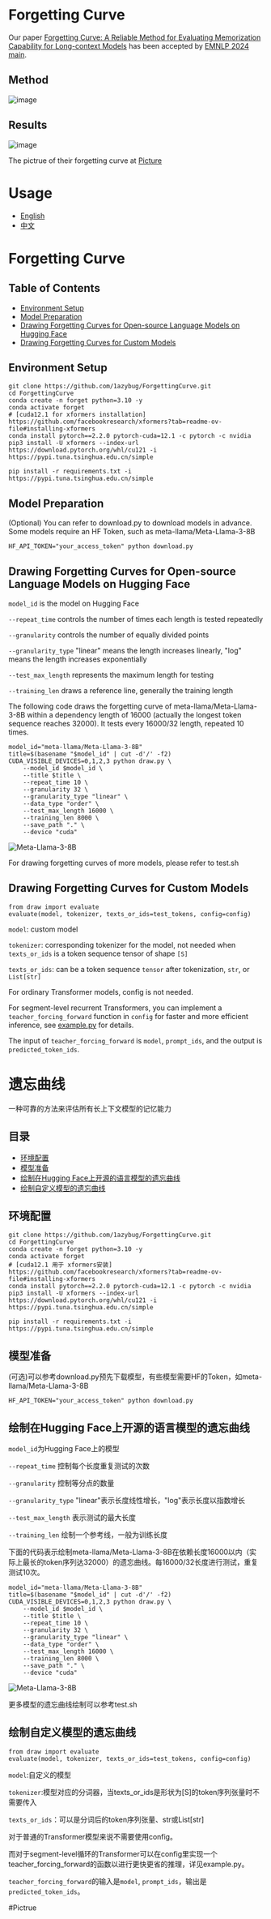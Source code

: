 # Forgetting Curve
Our paper [Forgetting Curve: A Reliable Method for Evaluating Memorization Capability for Long-context Models](https://arxiv.org/abs/2410.04727) has been accepted by [EMNLP 2024 main](https://2024.emnlp.org/program/accepted_main_conference/).

## Method
![image](https://github.com/user-attachments/assets/bfd147fe-2f78-4b61-a833-cd54c2ba09af)

## Results
![image](https://github.com/user-attachments/assets/b60632b6-efc1-4a1e-a3f3-7decb503364d)

The pictrue of their forgetting curve at [Picture](#Pictrue)

# Usage
- [English](#forgetting-curve)
- [中文](#遗忘曲线)


# Forgetting Curve


## Table of Contents
- [Environment Setup](#environment-setup)
- [Model Preparation](#model-preparation)
- [Drawing Forgetting Curves for Open-source Language Models on Hugging Face](#drawing-forgetting-curves-for-open-source-language-models-on-hugging-face)
- [Drawing Forgetting Curves for Custom Models](#drawing-forgetting-curves-for-custom-models)

## Environment Setup
```
git clone https://github.com/1azybug/ForgettingCurve.git
cd ForgettingCurve
conda create -n forget python=3.10 -y
conda activate forget
# [cuda12.1 for xformers installation] https://github.com/facebookresearch/xformers?tab=readme-ov-file#installing-xformers
conda install pytorch==2.2.0 pytorch-cuda=12.1 -c pytorch -c nvidia
pip3 install -U xformers --index-url https://download.pytorch.org/whl/cu121 -i https://pypi.tuna.tsinghua.edu.cn/simple

pip install -r requirements.txt -i https://pypi.tuna.tsinghua.edu.cn/simple
```

## Model Preparation
(Optional) You can refer to download.py to download models in advance. Some models require an HF Token, such as meta-llama/Meta-Llama-3-8B
```
HF_API_TOKEN="your_access_token" python download.py
```

## Drawing Forgetting Curves for Open-source Language Models on Hugging Face

`model_id` is the model on Hugging Face

`--repeat_time` controls the number of times each length is tested repeatedly

`--granularity` controls the number of equally divided points

`--granularity_type` "linear" means the length increases linearly, "log" means the length increases exponentially

`--test_max_length` represents the maximum length for testing

`--training_len` draws a reference line, generally the training length

The following code draws the forgetting curve of meta-llama/Meta-Llama-3-8B within a dependency length of 16000 (actually the longest token sequence reaches 32000). It tests every 16000/32 length, repeated 10 times.
```
model_id="meta-llama/Meta-Llama-3-8B"
title=$(basename "$model_id" | cut -d'/' -f2)
CUDA_VISIBLE_DEVICES=0,1,2,3 python draw.py \
    --model_id $model_id \
    --title $title \
    --repeat_time 10 \
    --granularity 32 \
    --granularity_type "linear" \
    --data_type "order" \
    --test_max_length 16000 \
    --training_len 8000 \
    --save_path "." \
    --device "cuda"
```
![Meta-Llama-3-8B](./Meta-Llama-3-8B.png "Meta-Llama-3-8B")

For drawing forgetting curves of more models, please refer to test.sh

## Drawing Forgetting Curves for Custom Models
```
from draw import evaluate
evaluate(model, tokenizer, texts_or_ids=test_tokens, config=config)
```
`model`: custom model

`tokenizer`: corresponding tokenizer for the model, not needed when `texts_or_ids` is a token sequence tensor of shape `[S]`

`texts_or_ids`: can be a token sequence `tensor` after tokenization, `str`, or `List[str]`

For ordinary Transformer models, config is not needed.

For segment-level recurrent Transformers, you can implement a `teacher_forcing_forward` function in `config` for faster and more efficient inference, see [example.py](./example.py "example.py") for details.

The input of `teacher_forcing_forward` is `model`, `prompt_ids`, and the output is `predicted_token_ids`.

# 遗忘曲线
一种可靠的方法来评估所有长上下文模型的记忆能力

## 目录
- [环境配置](#环境配置)
- [模型准备](#模型准备)
- [绘制在Hugging Face上开源的语言模型的遗忘曲线](#绘制在hugging-face上开源的语言模型的遗忘曲线)
- [绘制自定义模型的遗忘曲线](#绘制自定义模型的遗忘曲线)

## 环境配置
```
git clone https://github.com/1azybug/ForgettingCurve.git
cd ForgettingCurve
conda create -n forget python=3.10 -y
conda activate forget
# [cuda12.1 用于 xformers安装] https://github.com/facebookresearch/xformers?tab=readme-ov-file#installing-xformers
conda install pytorch==2.2.0 pytorch-cuda=12.1 -c pytorch -c nvidia
pip3 install -U xformers --index-url https://download.pytorch.org/whl/cu121 -i https://pypi.tuna.tsinghua.edu.cn/simple

pip install -r requirements.txt -i https://pypi.tuna.tsinghua.edu.cn/simple
```

## 模型准备
(可选)可以参考download.py预先下载模型，有些模型需要HF的Token，如meta-llama/Meta-Llama-3-8B
```
HF_API_TOKEN="your_access_token" python download.py
```

## 绘制在Hugging Face上开源的语言模型的遗忘曲线

`model_id`为Hugging Face上的模型

`--repeat_time` 控制每个长度重复测试的次数

`--granularity` 控制等分点的数量

`--granularity_type` "linear"表示长度线性增长，"log"表示长度以指数增长

`--test_max_length` 表示测试的最大长度

`--training_len` 绘制一个参考线，一般为训练长度

下面的代码表示绘制meta-llama/Meta-Llama-3-8B在依赖长度16000以内（实际上最长的token序列达32000）的遗忘曲线。每16000/32长度进行测试，重复测试10次。
```
model_id="meta-llama/Meta-Llama-3-8B"
title=$(basename "$model_id" | cut -d'/' -f2)
CUDA_VISIBLE_DEVICES=0,1,2,3 python draw.py \
    --model_id $model_id \
    --title $title \
    --repeat_time 10 \
    --granularity 32 \
    --granularity_type "linear" \
    --data_type "order" \
    --test_max_length 16000 \
    --training_len 8000 \
    --save_path "." \
    --device "cuda"
```
![Meta-Llama-3-8B](./Meta-Llama-3-8B.png "Meta-Llama-3-8B")

更多模型的遗忘曲线绘制可以参考test.sh

## 绘制自定义模型的遗忘曲线
```
from draw import evaluate
evaluate(model, tokenizer, texts_or_ids=test_tokens, config=config)
```
`model`:自定义的模型

`tokenizer`:模型对应的分词器，当texts_or_ids是形状为[S]的token序列张量时不需要传入

`texts_or_ids`：可以是分词后的token序列张量、str或List[str]

对于普通的Transformer模型来说不需要使用config。

而对于segment-level循环的Transformer可以在config里实现一个teacher_forcing_forward的函数以进行更快更省的推理，详见example.py。

`teacher_forcing_forward`的输入是`model`, `prompt_ids`，输出是`predicted_token_ids`。

#Pictrue



